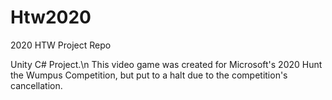 # Htw2020
2020 HTW Project Repo

Unity C# Project.\n
This video game was created for Microsoft's 2020 Hunt the Wumpus Competition, but put to a halt due to the competition's cancellation.
